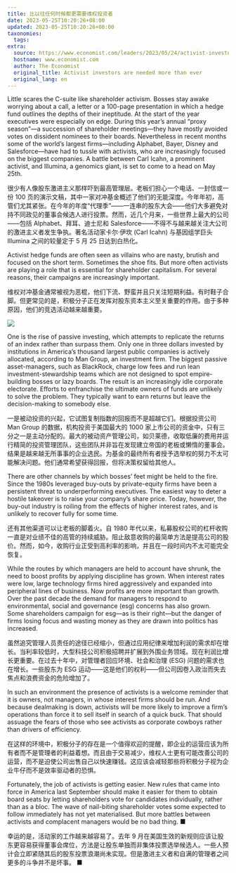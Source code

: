 ```yaml
---
title: 比以往任何时候都更需要维权投资者
date: 2023-05-25T10:20:26+08:00
updated: 2023-05-25T10:20:26+08:00
taxonomies:
  tags: 
extra:
  source: https://www.economist.com/leaders/2023/05/24/activist-investors-are-needed-more-than-ever
  hostname: www.economist.com
  author: The Economist
  original_title: Activist investors are needed more than ever
  original_lang: en
---
```


Little scares the C\-suite like shareholder activism. Bosses stay awake worrying about a call, a letter or a 100-page presentation in which a hedge fund outlines the depths of their ineptitude. At the start of the year executives were especially on edge. During this year’s annual “proxy season”—a succession of shareholder meetings—they have mostly avoided votes on dissident nominees to their boards. Nevertheless in recent months some of the world’s largest firms—including Alphabet, Bayer, Disney and Salesforce—have had to tussle with activists, who are increasingly focused on the biggest companies. A battle between Carl Icahn, a prominent activist, and Illumina, a genomics giant, is set to come to a head on May 25th.  

很少有人像股东激进主义那样吓到最高管理层。老板们担心一个电话、一封信或一份 100 页的演示文稿，其中一家对冲基金概述了他们的无能深度。今年年初，高管们尤其紧张。在今年的年度“代理季”——一连串的股东大会——他们大多避免对持不同政见的董事会候选人进行投票。然而，近几个月来，一些世界上最大的公司——包括 Alphabet、拜耳、迪士尼和 Salesforce——不得不与越来越关注大公司的激进主义者发生争执。著名活动家卡尔·伊坎 (Carl Icahn) 与基因组学巨头 Illumina 之间的较量定于 5 月 25 日达到白热化。

Activist hedge funds are often seen as villains who are nasty, brutish and focused on the short term. Sometimes the shoe fits. But more often activists are playing a role that is essential for shareholder capitalism. For several reasons, their campaigns are increasingly important.  

维权对冲基金通常被视为恶棍，他们下流、野蛮并且只关注短期利益。有时鞋子合脚。但更常见的是，积极分子正在发挥对股东资本主义至关重要的作用。由于多种原因，他们的竞选活动越来越重要。

![](https://www.economist.com/img/b/608/468/90/media-assets/image/20230527_LDC326.png)

One is the rise of passive investing, which attempts to replicate the returns of an index rather than surpass them. Only one in three dollars invested by institutions in America’s thousand largest public companies is actively allocated, according to Man Group, an investment firm. The biggest passive asset-managers, such as BlackRock, charge low fees and run lean investment-stewardship teams which are not designed to spot empire-building bosses or lazy boards. The result is an increasingly idle corporate electorate. Efforts to enfranchise the ultimate owners of funds are unlikely to solve the problem. They typically want to earn returns but leave the decision-making to somebody else.  

一是被动投资的兴起，它试图复制指数的回报而不是超越它们。根据投资公司 Man Group 的数据，机构投资于美国最大的 1000 家上市公司的资金中，只有三分之一是主动分配的。最大的被动资产管理公司，如贝莱德，收取低廉的费用并运行精简的投资管理团队，这些团队并非旨在发现建立帝国的老板或懒惰的董事会。结果是越来越无所事事的企业选民。为基金的最终所有者授予选举权的努力不太可能解决问题。他们通常希望获得回报，但将决策权留给其他人。

There are other channels by which bosses’ feet might be held to the fire. Since the 1980s leveraged buy-outs by private-equity firms have been a persistent threat to underperforming executives. The easiest way to deter a hostile takeover is to raise your company’s share price. Today, however, the buy-out industry is roiling from the effects of higher interest rates, and is unlikely to recover fully for some time.  

还有其他渠道可以让老板的脚着火。自 1980 年代以来，私募股权公司的杠杆收购一直是对业绩不佳的高管的持续威胁。阻止敌意收购的最简单方法是提高公司的股价。然而，如今，收购行业正受到高利率的影响，并且在一段时间内不太可能完全恢复。

While the routes by which managers are held to account have shrunk, the need to boost profits by applying discipline has grown. When interest rates were low, large technology firms hired aggressively and expanded into peripheral lines of business. Now profits are more important than growth. Over the past decade the demand for managers to respond to environmental, social and governance (esg) concerns has also grown. Some shareholders campaign for esg—as is their right—but the danger of firms losing focus and wasting money as they are drawn into politics has increased.  

虽然追究管理人员责任的途径已经缩小，但通过应用纪律来增加利润的需求却在增长。当利率较低时，大型科技公司积极招聘并扩展到外围业务领域。现在利润比增长更重要。在过去十年中，对管理者回应环境、社会和治理 (ESG) 问题的需求也在增长。一些股东为 ESG 运动——这是他们的权利——但公司因卷入政治而失去焦点和浪费资金的危险增加了。

In such an environment the presence of activists is a welcome reminder that it is owners, not managers, in whose interest firms should be run. And because dealmaking is down, activists will be more likely to improve a firm’s operations than force it to sell itself in search of a quick buck. That should assuage the fears of those who see activists as corporate cowboys rather than drivers of efficiency.  

在这样的环境中，积极分子的存在是一个值得欢迎的提醒，即企业的运营应该为所有者而不是管理者的利益着想。而且由于交易减少，维权人士更有可能改善公司的运营，而不是迫使公司出售自己以快速赚钱。这应该会减轻那些将积极分子视为企业牛仔而不是效率驱动者的恐惧。

Fortunately, the job of activists is getting easier. New rules that came into force in America last September should make it easier for them to obtain board seats by letting shareholders vote for candidates individually, rather than as a bloc. The wave of nail-biting shareholder votes some expected to follow immediately has not yet materialised. But more battles between activists and complacent managers would be no bad thing. ■  

幸运的是，活动家的工作越来越容易了。去年 9 月在美国生效的新规则应该让股东更容易获得董事会席位，方法是让股东单独而非集体投票选举候选人。一些人预计会立即紧随其后的股东投票浪潮尚未实现。但是激进主义者和自满的管理者之间更多的斗争并不是坏事。 ■

